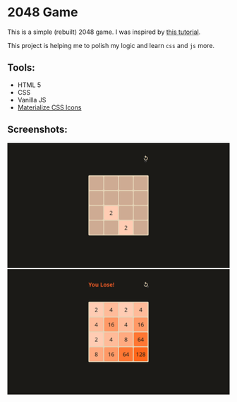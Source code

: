 # 2048 Game

This is a simple (rebuilt) 2048 game. I was inspired by [this tutorial](https://www.youtube.com/watch?v=wOVEe9eawXc).

This project is helping me to polish my logic and learn `css` and `js` more.

## Tools:
- HTML 5
- CSS
- Vanilla JS
- [Materialize CSS Icons](https://materializecss.com/icons.html)

## Screenshots:
![First Screenshot](images/firstSS.png)
![Second Screenshot](images/secondSS.png)